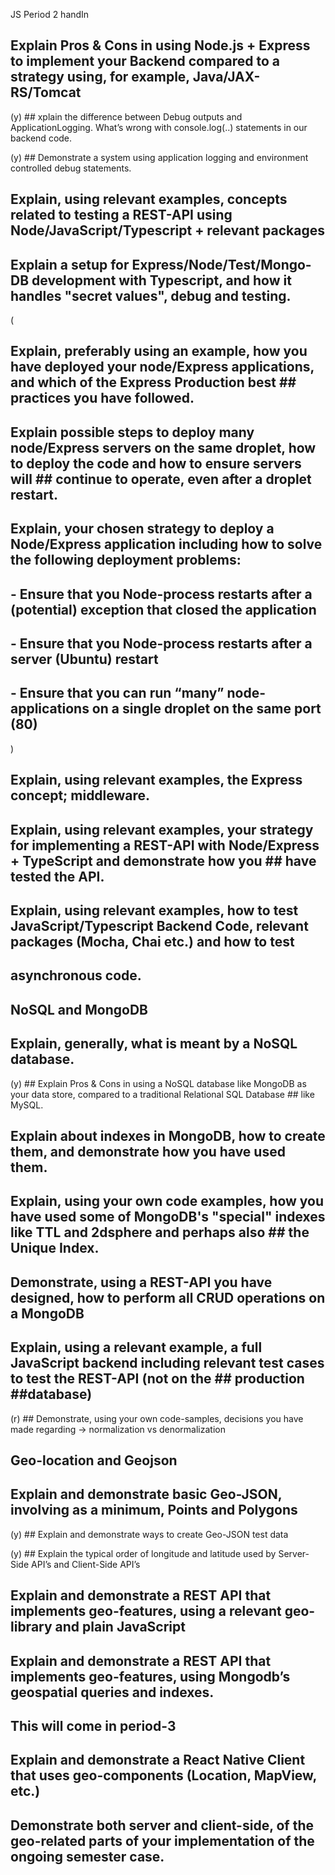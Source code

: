 JS Period 2 handIn


## Explain Pros & Cons in using Node.js + Express to implement your Backend compared to a strategy using, for example, Java/JAX-RS/Tomcat

(y) ## xplain the difference between Debug outputs and ApplicationLogging. What’s wrong with console.log(..) statements in our backend code.

(y) ## Demonstrate a system using application logging and environment controlled debug statements.

## Explain, using relevant examples, concepts related to testing a REST-API using Node/JavaScript/Typescript + relevant packages 

## Explain a setup for Express/Node/Test/Mongo-DB development with Typescript, and how it handles "secret values", debug and testing.

(        
## Explain, preferably using an example, how you have deployed your node/Express applications, and which of the Express Production best ## practices you have followed.

## Explain possible steps to deploy many node/Express servers on the same droplet, how to deploy the code and how to ensure servers will ## continue to operate, even after a droplet restart.

## Explain, your chosen strategy to deploy a Node/Express application including how to solve the following deployment problems:
## - Ensure that you Node-process restarts after a (potential) exception that closed the application
## - Ensure that you Node-process restarts after a server (Ubuntu) restart
## - Ensure that you can run “many” node-applications on a single droplet on the same port (80)
)

## Explain, using relevant examples, the Express concept; middleware.

## Explain, using relevant examples, your strategy for implementing a REST-API with Node/Express  + TypeScript and demonstrate how you ## have tested the API.

## Explain, using relevant examples, how to test JavaScript/Typescript Backend Code, relevant packages (Mocha, Chai etc.) and how to test 
## asynchronous code.

## NoSQL and MongoDB 

## Explain, generally, what is meant by a NoSQL database.

(y) ## Explain Pros & Cons in using a NoSQL database like MongoDB as your data store, compared to a traditional Relational SQL Database ## like MySQL.

## Explain about indexes in MongoDB, how to create them, and demonstrate how you have used them.

## Explain, using your own code examples, how you have used some of MongoDB's "special" indexes like TTL and 2dsphere and perhaps also ## the Unique Index.

## Demonstrate, using a REST-API you have designed, how to perform all CRUD operations on a MongoDB

## Explain, using a relevant example, a full JavaScript backend including relevant test cases to test the REST-API (not on the ## production ##database)

(r) ## Demonstrate, using your own code-samples, decisions you have made regarding → normalization vs denormalization

## Geo-location and Geojson


## Explain and demonstrate basic Geo-JSON, involving as a minimum, Points and Polygons

(y) ## Explain and demonstrate ways to create Geo-JSON test data

(y) ##  Explain the typical order of longitude and latitude used by Server-Side API’s and Client-Side API’s

## Explain and demonstrate a REST API that implements geo-features, using a relevant geo-library and plain JavaScript

## Explain and demonstrate a REST API that implements geo-features, using Mongodb’s geospatial queries and indexes.

## This will come in period-3

## Explain and demonstrate a React Native Client that uses geo-components (Location, MapView, etc.)

## Demonstrate both server and client-side, of the geo-related parts of your implementation of the ongoing semester case.

